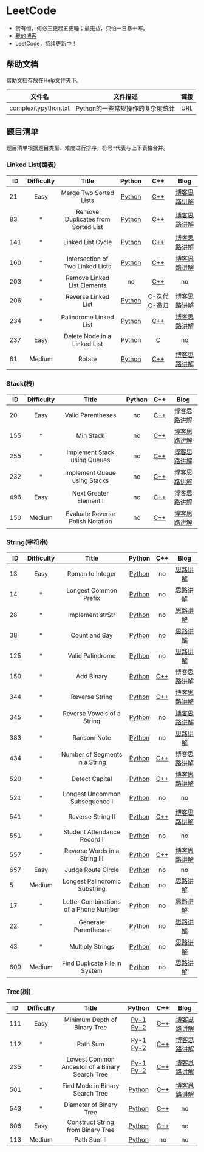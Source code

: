 # LeetCode
* 贵有恒，何必三更起五更睡；最无益，只怕一日暴十寒。<br>
* [我的博客](http://blog.csdn.net/c406495762 "悬停显示")<br>
* LeetCode，持续更新中！<br>

## 帮助文档

帮助文档存放在Help文件夹下。

| 文件名   | 文件描述 |               链接                 | 
| :---------: | :----------: | :------------------------------: | 
|complexitypython.txt|Python的一些常规操作的复杂度统计|[URL](https://github.com/Jack-Cherish/LeetCode/blob/master/Help/complexitypython.txt "悬停显示")|

## 题目清单

题目清单根据题目类型、难度进行排序，符号`*`代表与上下表格合并。

### Linked List(链表)

| ID   | Difficulty |                  Title                   |                  Python                  |                   C++                    |                   Blog                   |
| ---- | :--------: | :--------------------------------------: | :--------------------------------------: | :--------------------------------------: | :--------------------------------------: |
| 21   |    Easy    | Merge Two Sorted Lists                   | [Python](https://github.com/Jack-Cherish/LeetCode/blob/master/Linked%20List/Easy/21.Merge%20Two%20Sorted%20Lists/Merge%20Two%20Sorted%20Lists.py "悬停显示") | [C++](https://github.com/Jack-Cherish/LeetCode/blob/master/Linked%20List/Easy/21.Merge%20Two%20Sorted%20Lists/Merge%20Two%20Sorted%20Lists.cpp "悬停显示") | [博客思路讲解](http://blog.csdn.net/c406495762/article/details/65449271 "悬停显示") |
| 83   |      *     | Remove Duplicates from Sorted List       | [Python](https://github.com/Jack-Cherish/LeetCode/blob/master/Linked%20List/Easy/83.Remove%20Duplicates%20from%20Sorted%20List/Remove%20Duplicates%20from%20Sorted%20List.py "悬停显示") | [C++](https://github.com/Jack-Cherish/LeetCode/blob/master/Linked%20List/Easy/83.Remove%20Duplicates%20from%20Sorted%20List/Remove%20Duplicates%20from%20Sorted%20List.cpp "悬停显示") | [博客思路讲解](http://blog.csdn.net/c406495762/article/details/55106317 "悬停显示") |
| 141  |      *     | Linked List Cycle                        | [Python](https://github.com/Jack-Cherish/LeetCode/blob/master/Linked%20List/Easy/141.Linked%20List%20Cycle/Linked%20List%20Cycle.py "悬停显示") | [C++](https://github.com/Jack-Cherish/LeetCode/blob/master/Linked%20List/Easy/141.Linked%20List%20Cycle/Linked%20List%20Cycle.cpp "悬停显示") | [博客思路讲解](http://blog.csdn.net/c406495762/article/details/55054315 "悬停显示") |
| 160  |      *     | Intersection of Two Linked Lists         | [Python](https://github.com/Jack-Cherish/LeetCode/blob/master/Linked%20List/Easy/160.Intersection%20of%20Two%20Linked%20Lists/Intersection%20of%20Two%20Linked%20Lists.py "悬停显示") | [C++](https://github.com/Jack-Cherish/LeetCode/blob/master/Linked%20List/Easy/160.Intersection%20of%20Two%20Linked%20Lists/Intersection%20of%20Two%20Linked%20Lists.cpp "悬停显示") | [博客思路讲解](http://blog.csdn.net/c406495762/article/details/56036016 "悬停显示") |
| 203  |      *     | Remove Linked List Elements              | no | [C++](https://github.com/Jack-Cherish/LeetCode/blob/master/Linked%20List/Easy/203.Remove%20Linked%20List%20Elements/Remove%20Linked%20List%20Elements.cpp "悬停显示") | no |
| 206  |      *     | Reverse Linked List                      | [Python](https://github.com/Jack-Cherish/LeetCode/blob/master/Linked%20List/Easy/206.Reverse%20Linked%20List/Reverse%20Linked%20List.py "悬停显示") | [C-迭代](https://github.com/Jack-Cherish/LeetCode/blob/master/Linked%20List/Easy/206.Reverse%20Linked%20List/Reverse%20Linked%20List-iteratively.c "悬停显示") [C-递归](https://github.com/Jack-Cherish/LeetCode/blob/master/Linked%20List/Easy/206.Reverse%20Linked%20List/Reverse%20Linked%20List-recursively.c "悬停显示")| [博客思路讲解](http://blog.csdn.net/c406495762/article/details/60884576 "悬停显示") |
| 234  |      *     | Palindrome Linked List                   | [Python](https://github.com/Jack-Cherish/LeetCode/blob/master/Linked%20List/Easy/234.Palindrome%20Linked%20List/Palindrome.py "悬停显示") | [C++](https://github.com/Jack-Cherish/LeetCode/blob/master/Linked%20List/Easy/234.Palindrome%20Linked%20List/Palindrome%20Linked%20List.cpp "悬停显示") | [博客思路讲解](http://blog.csdn.net/c406495762/article/details/64443419 "悬停显示") |
| 237  |    Easy    | Delete Node in a Linked List             | [Python](https://github.com/Jack-Cherish/LeetCode/blob/master/Linked%20List/Easy/237.Delete%20Node%20in%20a%20Linked%20List/Delete%20Node%20in%20a%20Linked%20List.py "悬停显示") | [C](https://github.com/Jack-Cherish/LeetCode/blob/master/Linked%20List/Easy/237.Delete%20Node%20in%20a%20Linked%20List/Delete%20Node%20in%20a%20Linked%20List.c "悬停显示") | no |
| 61   |   Medium   | Rotate                                   | [Python](https://github.com/Jack-Cherish/LeetCode/blob/master/Linked%20List/Medium/61.Rotate%20List/Rotate%20List.py "悬停显示") | [C++](https://github.com/Jack-Cherish/LeetCode/blob/master/Linked%20List/Medium/61.Rotate%20List/Rotate%20List.cpp "悬停显示") | [博客思路讲解](http://blog.csdn.net/c406495762/article/details/65626314 "悬停显示") |

### Stack(栈)

| ID   | Difficulty |                  Title                   |                  Python                  |                   C++                    |                   Blog                   |
| ---- | :--------: | :--------------------------------------: | :--------------------------------------: | :--------------------------------------: | :--------------------------------------: |
| 20   |    Easy    | Valid Parentheses                        | no | [C++](https://github.com/Jack-Cherish/LeetCode/blob/master/Stack/Easy/20.Valid%20Parentheses/Valid%20Parentheses.cpp "悬停显示") | [博客思路讲解](http://blog.csdn.net/c406495762/article/details/70154279 "悬停显示") |
| 155  |      *     | Min Stack                                | no | [C++](https://github.com/Jack-Cherish/LeetCode/blob/master/Stack/Easy/155.Min%20Stack/Min%20Stack.cpp "悬停显示") | [博客思路讲解](http://blog.csdn.net/c406495762/article/details/69372722 "悬停显示") |
| 255  |      *     | Implement Stack using Queues             | no | [C++](https://github.com/Jack-Cherish/LeetCode/blob/master/Stack/Easy/225.Implement%20Stack%20using%20Queues/Implement%20Stack%20using%20Queues.cpp "悬停显示") | [博客思路讲解](http://blog.csdn.net/c406495762/article/details/67656851 "悬停显示") |
| 232  |      *     | Implement Queue using Stacks             | no | [C++](https://github.com/Jack-Cherish/LeetCode/blob/master/Stack/Easy/232.Implement%20Queue%20using%20Stacks/Implement%20Queue%20using%20Stacks.cpp "悬停显示") | [博客思路讲解](http://blog.csdn.net/c406495762/article/details/70149075 "悬停显示") |
| 496  |    Easy    | Next Greater Element I                   | no | [C++](https://github.com/Jack-Cherish/LeetCode/blob/master/Stack/Easy/496.Next%20Greater%20Element%20I/Next%20Greater%20Element%20I.cpp "悬停显示") | [博客思路讲解](http://blog.csdn.net/c406495762/article/details/69359406 "悬停显示") |
| 150  |   Medium   | Evaluate Reverse Polish Notation         | no | [C++](https://github.com/Jack-Cherish/LeetCode/blob/master/Stack/Medium/150.Evaluate%20Reverse%20Polish%20Notation/Evaluate%20Reverse%20Polish%20Notation.cpp "悬停显示") | [博客思路讲解](http://blog.csdn.net/c406495762/article/details/70233695 "悬停显示") |

### String(字符串)

| ID   | Difficulty |                  Title                   |                  Python                  |                   C++                    |                   Blog                   |
| ---- | :--------: | :--------------------------------------: | :--------------------------------------: | :--------------------------------------: | :--------------------------------------: |
| 13   |    Easy    | Roman to Integer                         | [Python](https://github.com/Jack-Cherish/LeetCode/blob/master/String/Easy/13.Roman%20to%20Integer/Roman%20to%20Integer.py "悬停显示") | no | [思路讲解](https://github.com/Jack-Cherish/LeetCode/tree/master/String/Easy/13.Roman%20to%20Integer "悬停显示") |
| 14   |      *     | Longest Common Prefix                    | [Python](https://github.com/Jack-Cherish/LeetCode/blob/master/String/Easy/14.Longest%20Common%20Prefix/Longest%20Common%20Prefix.py "悬停显示") | no | [思路讲解](https://github.com/Jack-Cherish/LeetCode/tree/master/String/Easy/14.Longest%20Common%20Prefix "悬停显示") |
| 28   |      *     | Implement strStr                    | [Python](https://github.com/Jack-Cherish/LeetCode/blob/master/String/Easy/28.Implement%20strStr.md "悬停显示") | no | [思路讲解](https://github.com/Jack-Cherish/LeetCode/blob/master/String/Easy/28.Implement%20strStr.md "悬停显示") |
| 38   |      *     | Count and Say                            | [Python](https://github.com/Jack-Cherish/LeetCode/blob/master/String/Easy/38.Count%20and%20Say/Count%20and%20Say.py "悬停显示") | no | [思路讲解](https://github.com/Jack-Cherish/LeetCode/tree/master/String/Easy/38.Count%20and%20Say "悬停显示") |
| 125  |      *     | Valid Palindrome                     | [Python](https://github.com/Jack-Cherish/LeetCode/blob/master/String/Easy/125.Valid%20Palindrome.md "悬停显示") | no | [思路讲解](https://github.com/Jack-Cherish/LeetCode/blob/master/String/Easy/125.Valid%20Palindrome.md "悬停显示") |
| 150  |      *     | Add Binary                               | [Python](https://github.com/Jack-Cherish/LeetCode/blob/master/String/Easy/67.Add%20Binary/Add%20Binary.py "悬停显示") | [C++](https://github.com/Jack-Cherish/LeetCode/blob/master/String/Easy/67.Add%20Binary/67.Add%20Binary.cpp "悬停显示") | [博客思路讲解](http://blog.csdn.net/c406495762/article/details/72519117 "悬停显示") |
| 344  |      *     | Reverse String                           | [Python](https://github.com/Jack-Cherish/LeetCode/blob/master/String/Easy/344.Reverse%20String/Reverse%20String.py "悬停显示") | [C++](https://github.com/Jack-Cherish/LeetCode/blob/master/String/Easy/344.Reverse%20String/Reverse%20String.cpp "悬停显示") | [博客思路讲解](http://blog.csdn.net/c406495762/article/details/70833096 "悬停显示") |
| 345  |      *     | Reverse Vowels of a String         | [Python](https://github.com/Jack-Cherish/LeetCode/blob/master/String/Easy/345.Reverse%20Vowels%20of%20a%20String.md "悬停显示") | no | [博客思路讲解](https://github.com/Jack-Cherish/LeetCode/blob/master/String/Easy/345.Reverse%20Vowels%20of%20a%20String.md "悬停显示") |
| 383  |      *     | Ransom Note                              | [Python](https://github.com/Jack-Cherish/LeetCode/blob/master/String/Easy/383.Ransom%20Note.md "悬停显示") | no | [思路讲解](https://github.com/Jack-Cherish/LeetCode/blob/master/String/Easy/383.Ransom%20Note.md "悬停显示") |
| 434  |      *     | Number of Segments in a String           | [Python](https://github.com/Jack-Cherish/LeetCode/blob/master/String/Easy/434.Number%20of%20Segments%20in%20a%20String/Number%20of%20Segments%20in%20a%20String.py "悬停显示") | [C++](https://github.com/Jack-Cherish/LeetCode/blob/master/String/Easy/434.Number%20of%20Segments%20in%20a%20String/Number%20of%20Segments%20in%20a%20String.cpp "悬停显示") | [博客思路讲解](http://blog.csdn.net/c406495762/article/details/71786453 "悬停显示") |
| 520  |      *     | Detect Capital                           | [Python](https://github.com/Jack-Cherish/LeetCode/blob/master/String/Easy/520.Detect%20Capital/Detect%20Capital.py "悬停显示") | [C++](https://github.com/Jack-Cherish/LeetCode/blob/master/String/Easy/520.Detect%20Capital/Detect%20Capital.cpp "悬停显示") | [博客思路讲解](http://blog.csdn.net/c406495762/article/details/73495803 "悬停显示") |
| 521  |      *     | Longest Uncommon Subsequence I           | [Python](https://github.com/Jack-Cherish/LeetCode/blob/master/String/Easy/521.Longest%20Uncommon%20Subsequence%20I/Longest%20Uncommon%20Subsequence%20I.py "悬停显示") | no | no |
| 541  |      *     | Reverse String II                        | [Python](https://github.com/Jack-Cherish/LeetCode/blob/master/String/Easy/541.Reverse%20String%20II/Reverse%20String%20II.py "悬停显示") | [C++](https://github.com/Jack-Cherish/LeetCode/blob/master/String/Easy/541.Reverse%20String%20II/Reverse%20String%20II.cpp "悬停显示") | [博客思路讲解](http://blog.csdn.net/c406495762/article/details/70884683 "悬停显示") |
| 551  |      *     | Student Attendance Record I              | [Python](https://github.com/Jack-Cherish/LeetCode/blob/master/String/Easy/551.%20Student%20Attendance%20Record%20I/Student%20Attendance%20Record%20I.py "悬停显示") | no | no |
| 557  |      *     | Reverse Words in a String III            | [Python](https://github.com/Jack-Cherish/LeetCode/blob/master/String/Easy/557.Reverse%20Words%20in%20a%20String%20III/Reverse%20Words%20in%20a%20String%20III.py "悬停显示") | [C++](https://github.com/Jack-Cherish/LeetCode/blob/master/String/Easy/557.Reverse%20Words%20in%20a%20String%20III/Reverse%20Words%20in%20a%20String%20III.cpp "悬停显示") | [博客思路讲解](http://blog.csdn.net/c406495762/article/details/73457057 "悬停显示") |
| 657  |    Easy    | Judge Route Circle                       | [Python](https://github.com/Jack-Cherish/LeetCode/blob/master/String/Easy/657.Judge%20Route%20Circle/Judge%20Route%20Circle.py "悬停显示") | no | no |
| 5   |    Medium   | Longest Palindromic Substring            | [Python](https://github.com/Jack-Cherish/LeetCode/blob/master/String/Medium/5.Longest%20Palindromic%20Substring.md "悬停显示") | no | [思路讲解](https://github.com/Jack-Cherish/LeetCode/blob/master/String/Medium/5.Longest%20Palindromic%20Substring.md "悬停显示") |
| 17   |       *        | Letter Combinations of a Phone Number        | [Python](https://github.com/Jack-Cherish/LeetCode/blob/master/String/Medium/17.Letter%20Combinations%20of%20a%20Phone%20Number.md "悬停显示") | no | [思路讲解](https://github.com/Jack-Cherish/LeetCode/blob/master/String/Medium/17.Letter%20Combinations%20of%20a%20Phone%20Number.md "悬停显示") |
| 22   |   *   | Generate Parentheses                | [Python](https://github.com/Jack-Cherish/LeetCode/blob/master/String/Medium/22.Generate%20Parentheses.md "悬停显示") | no | [思路讲解](https://github.com/Jack-Cherish/LeetCode/blob/master/String/Medium/22.Generate%20Parentheses.md "悬停显示") |
| 43   |   *   | Multiply Strings              | [Python](https://github.com/Jack-Cherish/LeetCode/blob/master/String/Medium/43.Multiply%20Strings.md "悬停显示") | no | [思路讲解](https://github.com/Jack-Cherish/LeetCode/blob/master/String/Medium/43.Multiply%20Strings.md "悬停显示") |
| 609  |    Medium   | Find Duplicate File in System              | [Python](https://github.com/Jack-Cherish/LeetCode/blob/master/String/Medium/609.Find%20Duplicate%20File%20in%20System.md "悬停显示") | no | [思路讲解](https://github.com/Jack-Cherish/LeetCode/blob/master/String/Medium/609.Find%20Duplicate%20File%20in%20System.md "悬停显示") |


### Tree(树)

| ID   | Difficulty |                  Title                   |                  Python                  |                   C++                    |                   Blog                   |
| ---- | :--------: | :--------------------------------------: | :--------------------------------------: | :--------------------------------------: | :--------------------------------------: |
| 111  |    Easy    | Minimum Depth of Binary Tree             | [Py-1](https://github.com/Jack-Cherish/LeetCode/blob/master/Tree/Easy/111.Minimum%20Depth%20of%20Binary%20Tree/Minimum%20Depth%20of%20Binary%20Tree-1.py "悬停显示") [Py-2](https://github.com/Jack-Cherish/LeetCode/blob/master/Tree/Easy/111.Minimum%20Depth%20of%20Binary%20Tree/Minimum%20Depth%20of%20Binary%20Tree-2.py "悬停显示") | [C++](https://github.com/Jack-Cherish/LeetCode/blob/master/Tree/Easy/111.Minimum%20Depth%20of%20Binary%20Tree/Minimum%20Depth%20of%20Binary%20Tree.cpp "悬停显示") | [博客思路讲解](http://blog.csdn.net/c406495762/article/details/75043140 "悬停显示") |
| 112  |      *     | Path Sum                                 | [Py-1](https://github.com/Jack-Cherish/LeetCode/blob/master/Tree/Easy/112.Path%20Sum/Path%20Sum-1.py "悬停显示") [Py-2](https://github.com/Jack-Cherish/LeetCode/blob/master/Tree/Easy/112.Path%20Sum/Path%20Sum-2.py "悬停显示") | [C++](https://github.com/Jack-Cherish/LeetCode/blob/master/Tree/Easy/112.Path%20Sum/Path%20Sum.cpp "悬停显示") | [博客思路讲解](http://blog.csdn.net/c406495762/article/details/76172233 "悬停显示") |
| 235  |      *     | Lowest Common Ancestor of a Binary Search Tree | [Py-1](https://github.com/Jack-Cherish/LeetCode/blob/master/Tree/Easy/235.Lowest%20Common%20Ancestor%20of%20a%20Binary%20Search%20Tree/Lowest%20Common%20Ancestor%20of%20a%20Binary%20Search%20Tree-1.py "悬停显示") [Py-2](https://github.com/Jack-Cherish/LeetCode/blob/master/Tree/Easy/235.Lowest%20Common%20Ancestor%20of%20a%20Binary%20Search%20Tree/Lowest%20Common%20Ancestor%20of%20a%20Binary%20Search%20Tree-2.py "悬停显示") | [C++](https://github.com/Jack-Cherish/LeetCode/blob/master/Tree/Easy/235.Lowest%20Common%20Ancestor%20of%20a%20Binary%20Search%20Tree/Lowest%20Common%20Ancestor%20of%20a%20Binary%20Search%20Tree.cpp "悬停显示") | [博客思路讲解](http://blog.csdn.net/c406495762/article/details/75497795 "悬停显示") |
| 501  |      *     | Find Mode in Binary Search Tree          | [Python](https://github.com/Jack-Cherish/LeetCode/blob/master/Tree/Easy/501.Find%20Mode%20in%20Binary%20Search%20Tree/Find%20Mode%20in%20Binary%20Search%20Tree.py "悬停显示") | [C++](https://github.com/Jack-Cherish/LeetCode/blob/master/Tree/Easy/501.Find%20Mode%20in%20Binary%20Search%20Tree/Find%20Mode%20in%20Binary%20Search%20Tree.cpp "悬停显示") | [博客思路讲解](http://blog.csdn.net/c406495762/article/details/76046469 "悬停显示") |
| 543  |      *     | Diameter of Binary Tree                  | [Python](https://github.com/Jack-Cherish/LeetCode/blob/master/Tree/Easy/543.Diameter%20of%20Binary%20Tree/Diameter%20of%20Binary%20Tree.py "悬停显示") | [C++](https://github.com/Jack-Cherish/LeetCode/blob/master/Tree/Easy/543.Diameter%20of%20Binary%20Tree/Diameter%20of%20Binary%20Tree.cpp "悬停显示") | no |
| 606  |    Easy    | Construct String from Binary Tree        | [Python](https://github.com/Jack-Cherish/LeetCode/blob/master/Tree/Easy/606.Construct%20String%20from%20Binary%20Tree/Construct%20String%20from%20Binary%20Tree.py "悬停显示") | [C++](https://github.com/Jack-Cherish/LeetCode/blob/master/Tree/Easy/606.Construct%20String%20from%20Binary%20Tree/Construct%20String%20from%20Binary%20Tree.cpp "悬停显示") | no |
| 113  |   Medium   | Path Sum II                              | [Python](https://github.com/Jack-Cherish/LeetCode/blob/master/Tree/Medium/113.Path%20Sum%20II/Path%20Sum%20II.py "悬停显示") | no | no |
